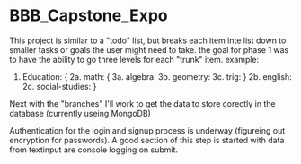 # BBB_Capstone_Expo

This project is similar to a "todo" list, but breaks each item inte list down to smaller tasks or goals the user might need to take. 
the goal for phase 1 was to have the ability to go three levels for each "trunk" item.
example:
 1. Education: {
   2a. math: {
      3a.  algebra:
      3b.  geometry:
      3c.  trig: }
   2b. english:
   2c. social-studies:
   }
   
Next with the "branches" I'll work to get the data to store corectly in the database (currently useing MongoDB)



Authentication for the login and signup process is underway (figureing out encryption for passwords). A good section of this step
is started with data from textinput are console logging on submit.

